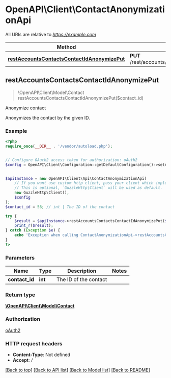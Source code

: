 # OpenAPI\Client\ContactAnonymizationApi

All URIs are relative to *https://example.com*

Method | HTTP request | Description
------------- | ------------- | -------------
[**restAccountsContactsContactIdAnonymizePut**](ContactAnonymizationApi.md#restAccountsContactsContactIdAnonymizePut) | **PUT** /rest/accounts/contacts/{contactId}/anonymize | Anonymize contact



## restAccountsContactsContactIdAnonymizePut

> \OpenAPI\Client\Model\Contact restAccountsContactsContactIdAnonymizePut($contact_id)

Anonymize contact

Anonymizes the contact by the given ID.

### Example

```php
<?php
require_once(__DIR__ . '/vendor/autoload.php');


// Configure OAuth2 access token for authorization: oAuth2
$config = OpenAPI\Client\Configuration::getDefaultConfiguration()->setAccessToken('YOUR_ACCESS_TOKEN');


$apiInstance = new OpenAPI\Client\Api\ContactAnonymizationApi(
    // If you want use custom http client, pass your client which implements `GuzzleHttp\ClientInterface`.
    // This is optional, `GuzzleHttp\Client` will be used as default.
    new GuzzleHttp\Client(),
    $config
);
$contact_id = 56; // int | The ID of the contact

try {
    $result = $apiInstance->restAccountsContactsContactIdAnonymizePut($contact_id);
    print_r($result);
} catch (Exception $e) {
    echo 'Exception when calling ContactAnonymizationApi->restAccountsContactsContactIdAnonymizePut: ', $e->getMessage(), PHP_EOL;
}
?>
```

### Parameters


Name | Type | Description  | Notes
------------- | ------------- | ------------- | -------------
 **contact_id** | **int**| The ID of the contact |

### Return type

[**\OpenAPI\Client\Model\Contact**](../Model/Contact.md)

### Authorization

[oAuth2](../../README.md#oAuth2)

### HTTP request headers

- **Content-Type**: Not defined
- **Accept**: */*

[[Back to top]](#) [[Back to API list]](../../README.md#documentation-for-api-endpoints)
[[Back to Model list]](../../README.md#documentation-for-models)
[[Back to README]](../../README.md)

